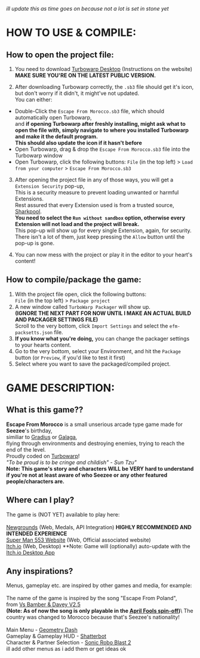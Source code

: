 *ill update this as time goes on because not a lot is set in stone yet*

# HOW TO USE & COMPILE:

## How to open the project file:
1. You need to download [Turbowarp Desktop](https://desktop.turbowarp.org/) (Instructions on the website)\
**MAKE SURE YOU'RE ON THE LATEST PUBLIC VERSION.**

2. After downloading Turbowarp correctly, the `.sb3` file should get it's icon,\
but don't worry if it didn't, it might've not updated.\
You can either:
- Double-Click the `Escape From Morocco.sb3` file, which should automatically open Turbowarp,\
and **if opening Turbowarp after freshly installing, might ask what to open the file with, simply navigate to where you installed Turbowarp and make it the default program.**\
**This should also update the icon if it hasn't before**
- Open Turbowarp, drag & drop the `Escape From Morocco.sb3` file into the Turbowarp window
- Open Turbowarp, click the following buttons:
`File` (in the top left) > `Load from your computer` > `Escape From Morocco.sb3`

3. After opening the project file in any of those ways, you will get a `Extension Security` pop-up,\
This is a security measure to prevent loading unwanted or harmful Extensions.\
Rest assured that every Extension used is from a trusted source, [Sharkpool](https://sharkpools-extensions.vercel.app/).\
**You need to select the `Run without sandbox` option, otherwise every Extension will not load and the project will break.**\
This pop-up will show up for every single Extension, again, for security.\
There isn't a lot of them, just keep pressing the `Allow` button until the pop-up is gone.

4. You can now mess with the project or play it in the editor to your heart's content!

## How to compile/package the game:
1. With the project file open, click the following buttons:\
`File` (in the top left) > `Package project`
2. A new window called `TurboWarp Packager` will show up.\
**(IGNORE THE NEXT PART FOR NOW UNTIL I MAKE AN ACTUAL BUILD AND PACKAGER SETTINGS FILE)**\
Scroll to the very bottom, click `Import Settings` and select the `efm-packsetts.json` file.
3. **If you know what you're doing,** you can change the packager settings to your hearts content.
4. Go to the very bottom, select your Environment, and hit the `Package` button (or `Preview`, if you'd like to test it first)
5. Select where you want to save the packaged/compiled project.

# GAME DESCRIPTION:

## What is this game??
**Escape From Morocco** is a small unserious arcade type game made for **Seezee**'s birthday,\
similiar to [Gradius](https://en.wikipedia.org/wiki/Gradius) or [Galaga](https://en.wikipedia.org/wiki/Galaga),\
flying through environments and destroying enemies, trying to reach the end of the level.\
Proudly coded on [Turbowarp](https://turbowarp.org/)!\
*"To be proud is to be cringe and childish" - Sun Tzu"*\
**Note: This game's story and characters WILL be VERY hard to understand if you're not at least aware of who Seezee or any other featured people/characters are.**

## Where can I play?
The game is (NOT YET) available to play here:\
\
[Newgrounds](https://www.youtube.com/watch?v=BjP2hLxUaKs) (Web, Medals, API Integration) **HIGHLY RECOMMENDED AND INTENDED EXPERIENCE**\
[Super Man 553 Website](https://www.youtube.com/watch?v=BjP2hLxUaKs) (Web, Official associated website)\
[Itch.io](https://www.youtube.com/watch?v=BjP2hLxUaKs) (Web, Desktop) **Note: Game will (optionally) auto-update with the [Itch.io Desktop App](https://itch.io/app)

## Any inspirations?
Menus, gameplay etc. are inspired by other games and media, for example:\
\
The name of the game is inspired by the song "Escape From Poland",\
from [Vs Bamber & Davey V2.5](https://glitchdotsmh.itch.io/bnd)\
**(Note: As of now the song is only playable in the [April Fools spin-off](https://gamebanana.com/mods/585254))**\\
The country was changed to Morocco because that's Seezee's nationality!\
\
Main Menu - [Geometry Dash](https://store.steampowered.com/app/322170/Geometry_Dash/)\
Gameplay & Gameplay HUD - [Shatterbot](https://flashgaming.fandom.com/wiki/Shatterbot/)\
Character & Partner Selection - [Sonic Robo Blast 2](https://www.srb2.org/)\
ill add other menus as i add them or get ideas ok